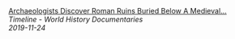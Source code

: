<!--2024-07-21 00:18:13-->
<div class="yb">
  <a class="nodecor" href="/index.html?istoriya/archaeologists_discover_roman_ruins_buried_below_a_medieval_graveyard_time_team">
    <img class="preview" data-videoid="0yx5slLnMrQ" src="https://i.ytimg.com/vi/0yx5slLnMrQ/hqdefault.jpg" align="middle" alt="">
  </a>
  <div class="inlbl text">
    <a class="nodecor" href="/index.html?istoriya/archaeologists_discover_roman_ruins_buried_below_a_medieval_graveyard_time_team">Archaeologists Discover Roman Ruins Buried Below A Medieval...</a><br>
    <i class="smaller2">Timeline - World History Documentaries</i><br>
    <i class="smaller3">2019-11-24</i>
  </div>
</div>
